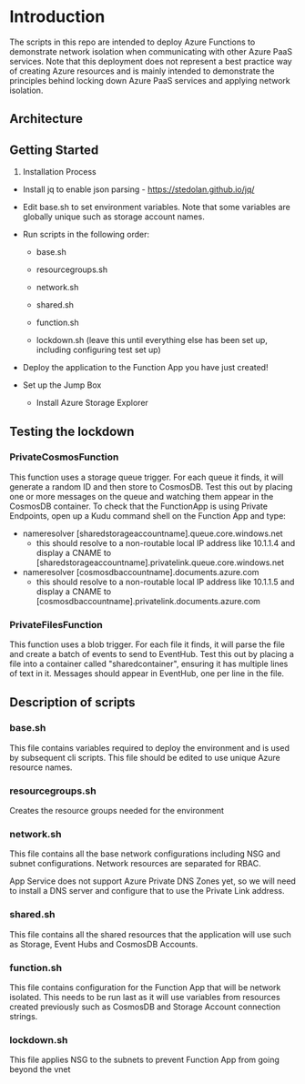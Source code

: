 # Introduction 

The scripts in this repo are intended to deploy Azure Functions to demonstrate network isolation when communicating with other Azure PaaS services.  Note that this deployment does not represent a best practice way of creating Azure resources and is mainly intended to demonstrate the principles behind locking down Azure PaaS services and applying network isolation.

## Architecture



## Getting Started

1. Installation Process

- Install jq to enable json parsing - https://stedolan.github.io/jq/

- Edit base.sh to set environment variables.  Note that some variables are globally unique such as storage account names.
  
- Run scripts in the following order:

  - base.sh

  - resourcegroups.sh

  - network.sh

  - shared.sh

  - function.sh

  - lockdown.sh (leave this until everything else has been set up, including configuring test set up)

- Deploy the application to the Function App you have just created!

- Set up the Jump Box

  - Install Azure Storage Explorer

## Testing the lockdown

### PrivateCosmosFunction

This function uses a storage queue trigger.  For each queue it finds, it will generate a random ID and then store to CosmosDB.  Test this out by placing one or more messages on the queue and watching them appear in the CosmosDB container.  To check that the FunctionApp is using Private Endpoints, open up a Kudu command shell on the Function App and type:

- nameresolver [sharedstorageaccountname].queue.core.windows.net
  - this should resolve to a non-routable local IP address like 10.1.1.4 and display a CNAME to [sharedstorageaccountname].privatelink.queue.core.windows.net
- nameresolver [cosmosdbaccountname].documents.azure.com
  - this should resolve to a non-routable local IP address like 10.1.1.5 and display a CNAME to [cosmosdbaccountname].privatelink.documents.azure.com

### PrivateFilesFunction

This function uses a blob trigger.  For each file it finds, it will parse the file and create a batch of events to send to EventHub.  Test this out by placing a file into a container called "sharedcontainer", ensuring it has multiple lines of text in it.  Messages should appear in EventHub, one per line in the file.

## Description of scripts

### base.sh

This file contains variables required to deploy the environment and is used by subsequent cli scripts.  This file should be edited to use unique Azure resource names.  

### resourcegroups.sh

Creates the resource groups needed for the environment

### network.sh

This file contains all the base network configurations including NSG and subnet configurations. Network resources are separated for RBAC.

App Service does not support Azure Private DNS Zones yet, so we will need to install a DNS server and configure that to use the Private Link address.

### shared.sh

This file contains all the shared resources that the application will use such as Storage, Event Hubs and CosmosDB Accounts.

### function.sh

This file contains configuration for the Function App that will be network isolated.  This needs to be run last as it will use variables from resources created previously such as CosmosDB and Storage Account connection strings.

### lockdown.sh

This file applies NSG to the subnets to prevent Function App from going beyond the vnet
